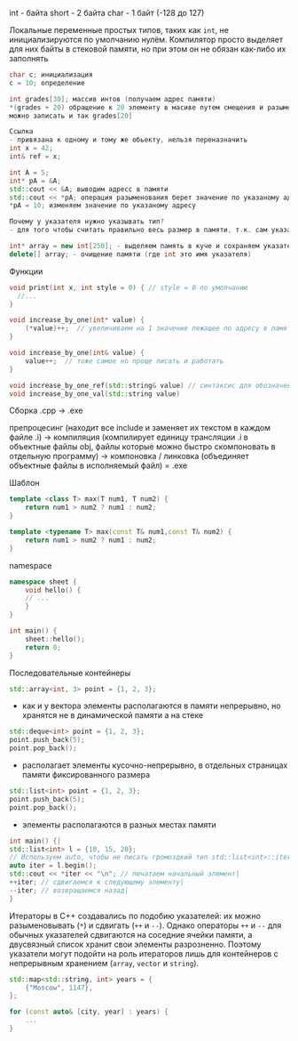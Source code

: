 int - байта
short - 2 байта
char - 1 байт (-128 до 127)

Локальные переменные простых типов, таких как `int`, не инициализируются по умолчанию нулём. Компилятор просто выделяет для них байты в стековой памяти, но при этом он не обязан как-либо их заполнять

```C++
char c; инициализация
c = 10; определение

int grades[30]; массив интов (получаем адрес памяти)
*(grades + 20) обращение к 20 элементу в масиве путем смещения и разыменования
можно записать и так grades[20]

Ссылка
- привязана к одному и тому же обьекту, нельзя переназначить
int x = 42;
int& ref = x;

int A = 5;
int* pA = &A;
std::cout << &A; выводим адресс в памяти
std::cout << *pA; операция разыменования берет значение по указаному адресу
*pA = 10; изменяем значение по указаному адресу

Почему у указателя нужно указывать тип?
- для того чтобы считать правильно весь размер в памяти, т.к. сам указатель указывает на начало байтов в памяти

int* array = new int[250]; - выделяем память в куче и сохраняем указатель
delete[] array; - очищение памяти (где int это имя указателя)
```

Функции

```C++
void print(int x, int style = 0) { // style = 0 по умолчанию
  //...
}

void increase_by_one(int* value) {  
    (*value)++;  // увеличиваем на 1 значение лежащее по адресу в памяти 
}

void increase_by_one(int& value) {  
    value++;  // тоже самое но проще писать и работать
}

void increase_by_one_ref(std::string& value) // синтаксис для обозначения что делает функция
void increase_by_one_val(std::string value) 
```

Сборка
.cpp -> .exe

препроцесинг (находит все include и заменяет их текстом в каждом файле .i)
-> компиляция (компилирует единицу трансляции .i в  объектные файлы obj, файлы которые можно быстро скомпоновать в отдельную программу)
-> компоновка / линковка (объединяет объектные файлы в исполняемый файл)
= .exe

Шаблон

```C++
template <class T> max(T num1, T num2) {
	return num1 > num2 ? num1 : num2;
}

template <typename T> max(const T& num1,const T& num2) {
	return num1 > num2 ? num1 : num2;
}
```


namespace
```C++
namespace sheet {  
    void hello() { 
    // ... 
    }  
}

int main() {  
    sheet::hello();
    return 0;  
}
```

Последовательные контейнеры
```C++
std::array<int, 3> point = {1, 2, 3};
```
- как и у вектора элементы располагаются в памяти непрерывно, но хранятся не в динамической памяти а на стеке

```C++
std::deque<int> point = {1, 2, 3};
point.push_back(5);
point.pop_back();
```
- располагает элементы кусочно-непрерывно, в отдельных страницах памяти фиксированного размера

```C++
std::list<int> point = {1, 2, 3};
point.push_back(5);
point.pop_back();
```
- элементы располагаются в разных местах памяти

```C++
int main() {|
std::list<int> l = {10, 15, 20};
// Используем auto, чтобы не писать громоздкий тип std::list<int>::iterator|
auto iter = l.begin();
std::cout << *iter << "\n"; // печатаем начальный элемент|
++iter; // сдвигаемся к следующему элементу|
--iter; // возвращаемся назад|
}
```
Итераторы в C++ создавались по подобию указателей: их можно разыменовывать (`*`) и сдвигать (`++` и `--`). Однако операторы `++` и `--` для обычных указателей сдвигаются на соседние ячейки памяти, а двусвязный список хранит свои элементы разрозненно. Поэтому указатели могут подойти на роль итераторов лишь для контейнеров с непрерывным хранением (`array`, `vector` и `string`).

```C++
std::map<std::string, int> years = {
	{"Moscow", 1147},
};

for (const auto& [city, year] : years) {
	...
}
```